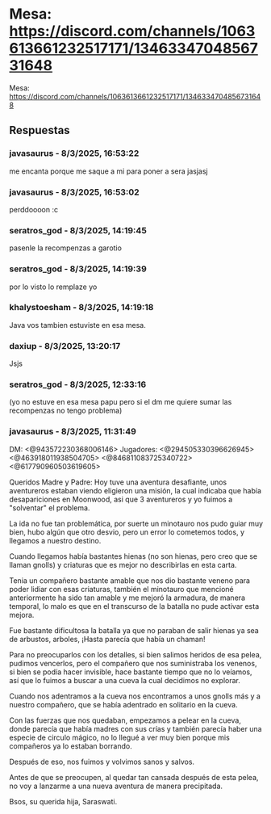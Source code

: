 # Mesa:  https://discord.com/channels/1063613661232517171/1346334704856731648

Mesa:  https://discord.com/channels/1063613661232517171/1346334704856731648

## Respuestas

### javasaurus - 8/3/2025, 16:53:22

me encanta porque me saque a mi para poner a sera jasjasj

### javasaurus - 8/3/2025, 16:53:02

perddoooon :c

### seratros_god - 8/3/2025, 14:19:45

pasenle la recompenzas a garotio

### seratros_god - 8/3/2025, 14:19:39

por lo visto lo remplaze yo

### khalystoesham - 8/3/2025, 14:19:18

Java vos tambien estuviste en esa mesa.

### daxiup - 8/3/2025, 13:20:17

Jsjs

### seratros_god - 8/3/2025, 12:33:16

(yo no estuve en esa mesa papu pero si el dm me quiere sumar las recompenzas no tengo problema)

### javasaurus - 8/3/2025, 11:31:49

DM: <@943572230368006146> 
Jugadores: <@294505330396626945>  <@463918011938504705>  <@846811083725340722> <@617790960503619605> 

Queridos Madre y Padre:
Hoy tuve una aventura desafiante, unos aventureros estaban viendo eligieron una misión, la cual indicaba que había desapariciones en Moonwood, asi que 3 aventureros y yo fuimos a "solventar" el problema.

La ida no fue tan problemática, por suerte un minotauro nos pudo guiar muy bien, hubo algún que otro desvio, pero un error lo cometemos todos, y llegamos a nuestro destino.

Cuando llegamos había bastantes hienas (no son hienas, pero creo que se llaman gnolls) y criaturas que es mejor no describirlas en esta carta.

Tenia un compañero bastante amable que nos dio bastante veneno para poder lidiar con esas criaturas, también el minotauro que mencioné anteriormente ha sido tan amable y me mejoró la armadura, de manera temporal, lo malo es que en el transcurso de la batalla no pude activar esta mejora.

Fue bastante dificultosa la batalla ya que no paraban de salir hienas ya sea de arbustos, arboles, ¡Hasta parecía que había un chaman!

Para no preocuparlos con los detalles, si bien salimos heridos de esa pelea, pudimos vencerlos, pero el compañero que nos suministraba los venenos, si bien se podía hacer invisible, hace bastante tiempo que no lo veíamos, así que lo fuimos a buscar a una cueva la cual decidimos no explorar.

Cuando nos adentramos a la cueva nos encontramos a unos gnolls más y a nuestro compañero, que se había adentrado en solitario en la cueva.

Con las fuerzas que nos quedaban, empezamos a pelear en la cueva, donde parecía que había madres con sus crías y también parecía haber una especie de circulo mágico, no lo llegué a ver muy bien porque mis compañeros ya lo estaban borrando.

Después de eso, nos fuimos y volvimos sanos y salvos.

Antes de que se preocupen, al quedar tan cansada después de esta pelea, no voy a lanzarme a una nueva aventura de manera precipitada.

Bsos, su querida hija, Saraswati.

